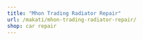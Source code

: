 ```yaml
---
title: "Mhon Trading Radiator Repair"
url: /makati/mhon-trading-radiator-repair/
shop: car repair
---
```

